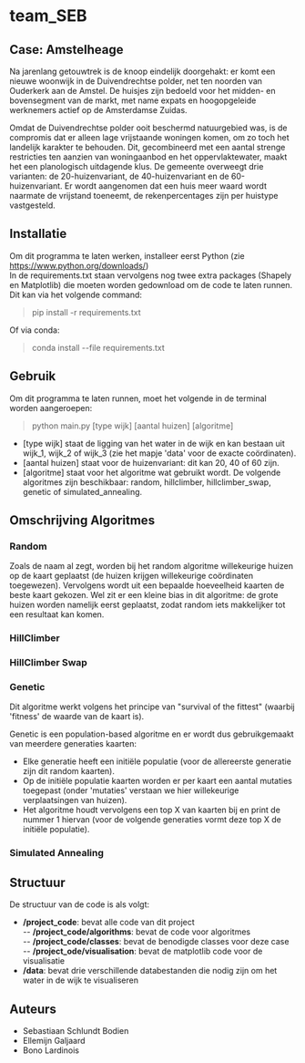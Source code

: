# team_SEB

## Case: Amstelheage
Na jarenlang getouwtrek is de knoop eindelijk doorgehakt: er komt een nieuwe woonwijk in de Duivendrechtse polder, net ten noorden van Ouderkerk aan de Amstel. De huisjes zijn bedoeld voor het midden- en bovensegment van de markt, met name expats en hoogopgeleide werknemers actief op de Amsterdamse Zuidas.  

Omdat de Duivendrechtse polder ooit beschermd natuurgebied was, is de compromis dat er alleen lage vrijstaande woningen komen, om zo toch het landelijk karakter te behouden. Dit, gecombineerd met een aantal strenge restricties ten aanzien van woningaanbod en het oppervlaktewater, maakt het een planologisch uitdagende klus. De gemeente overweegt drie varianten: de 20-huizenvariant, de 40-huizenvariant en de 60-huizenvariant. Er wordt aangenomen dat een huis meer waard wordt naarmate de vrijstand toeneemt, de rekenpercentages zijn per huistype vastgesteld.

## Installatie
Om dit programma te laten werken, installeer eerst Python (zie https://www.python.org/downloads/)  
In de requirements.txt staan vervolgens nog twee extra packages (Shapely en Matplotlib) die moeten worden gedownload om de code te laten runnen.  
Dit kan via het volgende command:  

> pip install -r requirements.txt

Of via conda:  

> conda install --file requirements.txt


## Gebruik
Om dit programma te laten runnen, moet het volgende in de terminal worden aangeroepen:  

> python main.py [type wijk] [aantal huizen] [algoritme]

- [type wijk] staat de ligging van het water in de wijk en kan bestaan uit wijk_1, wijk_2 of wijk_3 (zie het mapje 'data' voor de exacte coördinaten).
- [aantal huizen] staat voor de huizenvariant: dit kan 20, 40 of 60 zijn.
- [algoritme] staat voor het algoritme wat gebruikt wordt. De volgende algoritmes zijn beschikbaar: random, hillclimber, hillclimber_swap, genetic of simulated_annealing.

## Omschrijving Algoritmes

### Random
Zoals de naam al zegt, worden bij het random algoritme willekeurige huizen op de kaart geplaatst (de huizen krijgen willekeurige coördinaten toegewezen). Vervolgens wordt uit een bepaalde hoeveelheid kaarten de beste kaart gekozen.
Wel zit er een kleine bias in dit algoritme: de grote huizen worden namelijk eerst geplaatst, zodat random iets makkelijker tot een resultaat kan komen.

### HillClimber

### HillClimber Swap

### Genetic
Dit algoritme werkt volgens het principe van "survival of the fittest" (waarbij 'fitness' de waarde van de kaart is).  

Genetic is een population-based algoritme en er wordt dus gebruikgemaakt van meerdere generaties kaarten: 
- Elke generatie heeft een initiële populatie (voor de allereerste generatie zijn dit random kaarten). 
- Op de initiële populatie kaarten worden er per kaart een aantal mutaties toegepast (onder 'mutaties' verstaan we hier willekeurige verplaatsingen van huizen).
- Het algoritme houdt vervolgens een top X van kaarten bij en print de nummer 1 hiervan (voor de volgende generaties vormt deze top X de initiële populatie).


### Simulated Annealing


## Structuur
De structuur van de code is als volgt:

- **/project_code**: bevat alle code van dit project  
-- **/project_code/algorithms**: bevat de code voor algoritmes  
-- **/project_code/classes**: bevat de benodigde classes voor deze case  
-- **/project_ode/visualisation**: bevat de matplotlib code voor de visualisatie  
- **/data**: bevat drie verschillende databestanden die nodig zijn om het water in de wijk te visualiseren

## Auteurs 
- Sebastiaan Schlundt Bodien
- Ellemijn Galjaard
- Bono Lardinois






